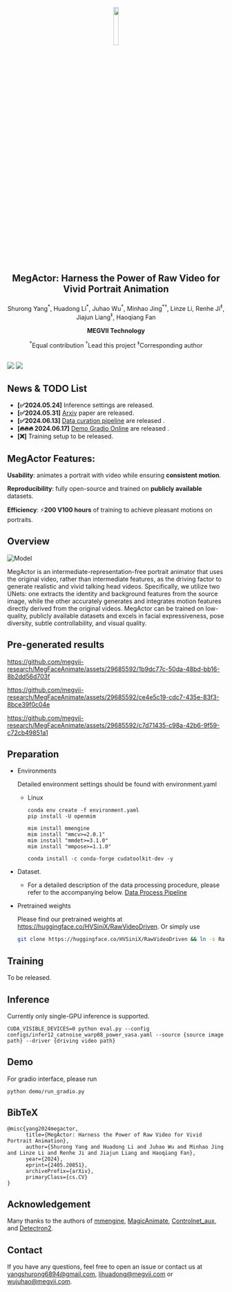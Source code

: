 <div  align=center><img src="https://github.com/megvii-research/MegFaceAnimate/assets/29685592/5687c444-d437-4387-8219-61392cfa0dcf" width="15%"></div>

## <p align=center>MegActor: Harness the Power of Raw Video for Vivid Portrait Animation</p>

<p align=center>Shurong Yang<sup>*</sup>, Huadong Li<sup>*</sup>, Juhao Wu<sup>*</sup>, Minhao Jing<sup>*†</sup>, Linze Li, Renhe Ji<sup>‡</sup>, Jiajun Liang<sup>‡</sup>, Haoqiang Fan</p>

**<p align=center>MEGVII Technology</p>**

  <p align=center><sup>*</sup>Equal contribution  <sup>†</sup>Lead this project <sup>‡</sup>Corresponding author</p>

  <br>
  <a href='https://arxiv.org/abs/2405.20851'><img src='https://img.shields.io/badge/Paper-Arxiv-red'></a>
  <a href='https://megactor.github.io/'><img src='https://img.shields.io/badge/Project-Page-Green'></a>
  <br>

## News & TODO List
- **[✅2024.05.24]** Inference settings are released.
- **[✅2024.05.31]** [Arxiv](https://arxiv.org/abs/2405.20851) paper are released.
- **[✅2024.06.13]** [Data curation pipeline](https://github.com/megvii-research/megactor/tree/main/data_processing) are released .
- **[🔥🔥🔥 2024.06.17]** [Demo Gradio Online](https://f4c5-58-240-80-18.ngrok-free.app/) are released .
- **[❌]** Training setup to be released.



## **MegActor Features:**

**Usability**: animates a portrait with video while ensuring **consistent motion**.

**Reproducibility**: fully open-source and trained on **publicly available** datasets.

**Efficiency**: ⚡**200 V100 hours** of training to achieve pleasant motions on portraits.


## Overview
  ![Model](https://github.com/megvii-research/MegFaceAnimate/assets/29685592/857c7a9f-6231-4e7f-bfce-1e279ba57c89)

MegActor is an intermediate-representation-free portrait animator that uses the original video, rather than intermediate features, as the driving factor to generate realistic and vivid talking head videos. Specifically, we utilize two UNets: one extracts the identity and background features from the source image, while the other accurately generates and integrates motion features directly derived from the original videos. MegActor can be trained on low-quality, publicly available datasets and excels in facial expressiveness, pose diversity, subtle controllability, and visual quality.


## Pre-generated results
https://github.com/megvii-research/MegFaceAnimate/assets/29685592/1b9dc77c-50da-48bd-bb16-8b2dd56d703f

https://github.com/megvii-research/MegFaceAnimate/assets/29685592/ce4e5c19-cdc7-435e-83f3-8bce39f0c04e

https://github.com/megvii-research/MegFaceAnimate/assets/29685592/c7d71435-c98a-42b6-9f59-c72cb49851a1

## Preparation
* Environments
  
  Detailed environment settings should be found with environment.yaml
  * Linux
    ```
    conda env create -f environment.yaml
    pip install -U openmim
    
    mim install mmengine
    mim install "mmcv>=2.0.1"
    mim install "mmdet>=3.1.0"
    mim install "mmpose>=1.1.0"

    conda install -c conda-forge cudatoolkit-dev -y
    ```
* Dataset.
   * For a detailed description of the data processing procedure, please refer to the accompanying below. [Data Process Pipeline](https://github.com/megvii-research/megactor/tree/main/data_processing)

  
* Pretrained weights
  
  Please find our pretrained weights at https://huggingface.co/HVSiniX/RawVideoDriven.
  Or simply use
  
    ```bash
    git clone https://huggingface.co/HVSiniX/RawVideoDriven && ln -s RawVideoDriven/weights weights
    ```
    
## Training
To be released.
## Inference
Currently only single-GPU inference is supported.

    CUDA_VISIBLE_DEVICES=0 python eval.py --config configs/infer12_catnoise_warp08_power_vasa.yaml --source {source image path} --driver {driving video path}

## Demo
For gradio interface, please run

    python demo/run_gradio.py

## BibTeX
```
@misc{yang2024megactor,
      title={MegActor: Harness the Power of Raw Video for Vivid Portrait Animation}, 
      author={Shurong Yang and Huadong Li and Juhao Wu and Minhao Jing and Linze Li and Renhe Ji and Jiajun Liang and Haoqiang Fan},
      year={2024},
      eprint={2405.20851},
      archivePrefix={arXiv},
      primaryClass={cs.CV}
}
```

## Acknowledgement
Many thanks to the authors of [mmengine](https://github.com/open-mmlab/mmengine), [MagicAnimate](https://github.com/magic-research/magic-animate), [Controlnet_aux](https://github.com/huggingface/controlnet_aux), and [Detectron2](https://github.com/facebookresearch/detectron2).


## Contact
If you have any questions, feel free to open an issue or contact us at yangshurong6894@gmail.com, lihuadong@megvii.com or wujuhao@megvii.com.







